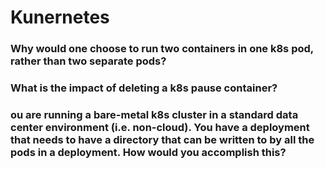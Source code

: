 # Kunernetes

### Why would one choose to run two containers in one k8s pod, rather than two separate pods?

### What is the impact of deleting a k8s pause container?

### ou are running a bare-metal k8s cluster in a standard data center environment (i.e. non-cloud). You have a deployment that needs to have a directory that can be written to by all the pods in a deployment. How would you accomplish this?